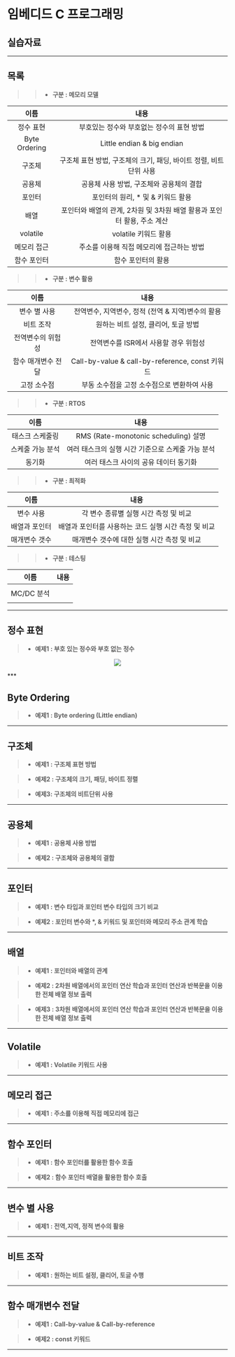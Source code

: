 임베디드 C 프로그래밍
=============
실습자료
-------------

***

## 목록

>> * <strong> 구분 : 메모리 모델 </strong>

| 이름 | 내용 |
|:---:|:---:|
|  정수 표현 | 부호있는 정수와 부호없는 정수의 표현 방법 |
|  Byte Ordering | Little endian & big endian |
|  구조체  | 구조체 표현 방법, 구조체의 크기, 패딩, 바이트 정렬, 비트 단위 사용 |
|  공용체 | 공용체 사용 방법, 구조체와 공용체의 결합 |
|  포인터  | 포인터의 원리, * 및 & 키워드 활용 |
|  배열  | 포인터와 배열의 관계, 2차원 및 3차원 배열 활용과 포인터 활용, 주소 계산 |
|  volatile  | volatile 키워드 활용 |
|  메모리 접근  | 주소를 이용해 직접 메모리에 접근하는 방법 |
|  함수 포인터  | 함수 포인터의 활용 |

>> * <strong> 구분 : 변수 활용 </strong>

| 이름 | 내용 |
|:---:|:---:|
|  변수 별 사용  | 전역변수, 지역변수, 정적 (전역 & 지역)변수의 활용 |
|  비트 조작  | 원하는 비트 설정, 클리어, 토글 방법 |
|  전역변수의 위험성  | 전역변수를 ISR에서 사용할 경우 위험성 |
|  함수 매개변수 전달  | Call-by-value & call-by-reference, const 키워드 |
|  고정 소수점   | 부동 소수점을 고정 소수점으로 변환하여 사용 |

>> * <strong> 구분 : RTOS </strong>

| 이름 | 내용 |
|:---:|:---:|
|  태스크 스케줄링   | RMS (Rate-monotonic scheduling) 설명 |
|  스케줄 가능 분석   | 여러 태스크의 실행 시간 기준으로 스케줄 가능 분석 |
|  동기화   | 여러 태스크 사이의 공유 데이터 동기화 |

>> * <strong> 구분 : 최적화 </strong>

| 이름 | 내용 |
|:---:|:---:|
|  변수 사용    | 각 변수 종류별 실행 시간 측정 및 비교 |
|  배열과 포인터    | 배열과 포인터를 사용하는 코드 실행 시간 측정 및 비교 |
|  매개변수 갯수    | 매개변수 갯수에 대한 실행 시간 측정 및 비교 |


>> * <strong> 구분 : 테스팅  </strong>

| 이름 | 내용 |
|:---:|:---:|
|     |  |
|  MC/DC 분석    |  |
|     |  |

***


## 정수 표현

> * <strong>  예제1 : 부호 있는 정수와 부호 없는 정수   </strong>
<p align="center">
 <img src = "./ECP_ Practice_ integrated_Picture/정수표현_1_1">
</p>
***

## Byte Ordering

> * <strong> 예제1 : Byte ordering (Little endian)  </strong>

***

## 구조체

> * <strong> 예제1 : 구조체 표현 방법  </strong>

> * <strong> 예제2 : 구조체의 크기, 패딩, 바이트 정렬  </strong>

> * <strong> 예제3: 구조체의 비트단위 사용  </strong>

***

## 공용체

> * <strong> 예제1 : 공용체 사용 방법  </strong>

> * <strong> 예제2 : 구조체와 공용체의 결합  </strong>

***

## 포인터

> * <strong> 예제1 : 변수 타입과 포인터 변수 타입의 크기 비교 </strong>

> * <strong> 예제2 : 포인터 변수와 *, & 키워드 및 포인터와 메모리 주소 관계 학습  </strong>

***

## 배열

> * <strong> 예제1 : 포인터와 배열의 관계 </strong>

> * <strong> 예제2 : 2차원 배열에서의 포인터 연산 학습과 포인터 연산과 반복문을 이용한 전체 배열 정보 출력  </strong>

> * <strong> 예제3 : 3차원 배열에서의 포인터 연산 학습과 포인터 연산과 반복문을 이용한 전체 배열 정보 출력  </strong>

***

## Volatile

> * <strong>  예제1 : Volatile 키워드 사용 </strong>

***

## 메모리 접근

> * <strong>  예제1 : 주소를 이용해 직접 메모리에 접근 </strong>

***

## 함수 포인터

> * <strong>  예제1 : 함수 포인터를 활용한 함수 호출 </strong>

> * <strong>  예제2 : 함수 포인터 배열을 활용한 함수 호출 </strong>

***

## 변수 별 사용

> * <strong>  예제1 : 전역,지역, 정적 변수의 활용  </strong>

***

## 비트 조작

> * <strong>  예제1 : 원하는 비트 설정, 클리어, 토글 수행  </strong>

***

## 함수 매개변수 전달

> * <strong>  예제1 : Call-by-value & Call-by-reference  </strong>

> * <strong>  예제2 : const 키워드  </strong>

***

